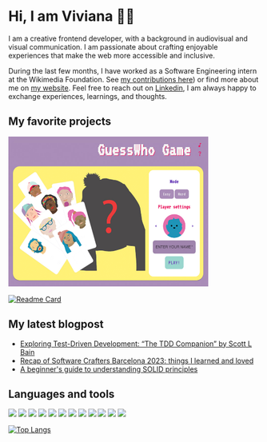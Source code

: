 # Hi, I am Viviana 👋🏽 

I am a creative frontend developer, with a background in audiovisual and visual communication. I am passionate about crafting enjoyable experiences that make the web more accessible and inclusive.

During the last few months, I have worked as a Software Engineering intern at the Wikimedia Foundation. See [my contributions here](https://github.com/wikimedia/mediawiki-extensions-GrowthExperiments/commits?author=vivitt)) or find more about me on [my website](https://www.viviyanez.dev/). Feel free to reach out on [Linkedin](https://www.linkedin.com/in/viviana-yanez/), I am always happy to exchange experiences, learnings, and thoughts.

## My favorite projects
<div>
<img src='https://raw.githubusercontent.com/vivitt/Guess_Who_GAME/master/public/111.jpg' width=400 height=300 alt='Guess Who Game'/>

[![Readme Card](https://github-readme-stats.vercel.app/api/pin/?username=vivitt&repo=Guess_Who_GAME&show_owner=true)](https://github.com/vivitt/Guess_Who_GAME)
</div>

## My latest blogpost
- [Exploring Test-Driven Development: “The TDD Companion” by Scott L Bain](https://viviyanez.hashnode.dev/exploring-test-driven-development-the-tdd-companion-by-scott-l-bain)
- [Recap of Software Crafters Barcelona 2023: things I learned and loved](https://www.viviyanez.dev/blog/posts/Recap-from-Software-Crafters-Barcelona)
- [A beginner's guide to understanding SOLID principles](https://viviyanez.hashnode.dev/a-beginners-guide-to-understanding-solid-principles)

## Languages and tools 
<p>
  <img src="https://img.shields.io/badge/HTML5-E34F26?style=for-the-badge&logo=html5&logoColor=white" />
  <img src="https://img.shields.io/badge/CSS3-1572B6?style=for-the-badge&logo=css3&logoColor=white" />
  <img src="https://img.shields.io/badge/JavaScript-323330?style=for-the-badge&logo=javascript&logoColor=F7DF1E" / >
  <img src="https://img.shields.io/badge/SASS-ff69b4?style=for-the-badge&logo=sass&logoColor=white" />
  <img src="https://img.shields.io/badge/React-20232A?style=for-the-badge&logo=react&logoColor=61DAFB" />
  <img src="https://img.shields.io/badge/Vue.js-35495E?style=for-the-badge&logo=vuedotjs&logoColor=4FC08D" />
  <img src="https://img.shields.io/badge/Jest-brigthengreen?style=for-the-badge&logo=jest&logoColor=white" />
  <img src="https://img.shields.io/badge/Node.js-339933?style=for-the-badge&logo=nodedotjs&logoColor=white" />
  <img src="https://img.shields.io/badge/MongoDB-4EA94B?style=for-the-badge&logo=mongodb&logoColor=white" />
  <img src="https://img.shields.io/badge/MySQL-00000F?style=for-the-badge&logo=mysql&logoColor=white" />
  <img src="https://img.shields.io/badge/Visual_Studio_Code-0078D4?style=for-the-badge&logo=visual%20studio%20code&logoColor=white" />
   <img src="https://img.shields.io/badge/figma-blueviolet?style=for-the-badge&logo=figma&logoColor=white" />
</p>



[![Top Langs](https://github-readme-stats.vercel.app/api/top-langs/?username=vivitt&layout=donut)](https://github.com/vivitt/github-readme-stats)

<!--**vivitt/vivitt** is a ✨ _special_ ✨ repository because its `README.md` (this file) appears on your GitHub profile.

